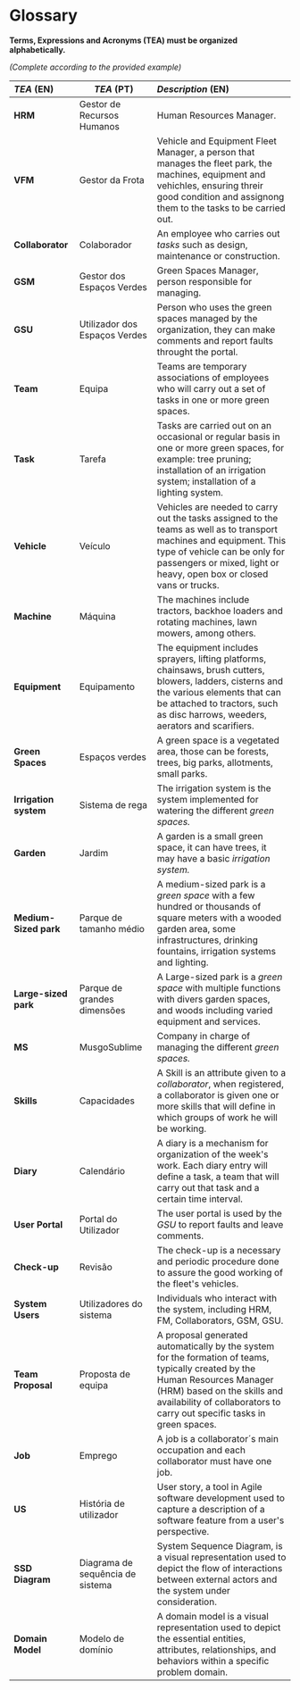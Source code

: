 # Glossary

**Terms, Expressions and Acronyms (TEA) must be organized alphabetically.**

_(Complete according to the provided example)_

| **_TEA_** (EN)        | **_TEA_** (PT)                   | **_Description_** (EN)                                                                                                                                                                                                                                                                                                                             |                                       
|:----------------------|----------------------------------|:---------------------------------------------------------------------------------------------------------------------------------------------------------------------------------------------------------------------------------------------------------------------------------------------------------------------------------------------------|
| **HRM**               | Gestor de Recursos Humanos       | Human Resources Manager.                                                                                                                                                                                                                                                                                                                           |
| **VFM**               | Gestor da Frota                  | Vehicle and Equipment Fleet Manager, a person that manages the fleet park, the machines, equipment and vehichles, ensuring threir good condition and assignong them to the tasks to be carried out.                                                                                                                                                |
| **Collaborator**      | Colaborador                      | An employee who carries out _tasks_ such as design, maintenance or construction.                                                                                                                                                                                                                                                                   |
| **GSM**               | Gestor dos Espaços Verdes        | Green Spaces Manager, person responsible for managing.                                                                                                                                                                                                                                                                                             |
| **GSU**               | Utilizador dos Espaços Verdes    | Person who uses the green spaces managed by the organization, they can make comments and report faults throught the portal.                                                                                                                                                                                                                        |
| **Team**              | Equipa                           | Teams are temporary associations of employees who will carry out a set of tasks in one or more green spaces.                                                                                                                                                                                                                                       |
| **Task**              | Tarefa                           | Tasks are carried out on an occasional or regular basis in one or more green spaces, for example: tree pruning; installation of an irrigation system; installation of a lighting system.                                                                                                                                                           |
| **Vehicle**           | Veículo                          | Vehicles are needed to carry out the tasks assigned to the teams as well as to transport machines and equipment. This type of vehicle can be only for passengers or mixed, light or heavy, open box or closed vans or trucks.                                                                                                                      |
| **Machine**           | Máquina                          | The machines include tractors, backhoe loaders and rotating machines, lawn mowers, among others.                                                                                                                                                                                                                                                   |
| **Equipment**         | Equipamento                      | The equipment includes sprayers, lifting platforms, chainsaws, brush cutters, blowers, ladders, cisterns and the various elements that can be attached to tractors, such as disc harrows, weeders, aerators and scarifiers.                                                                                                                        |
| **Green Spaces**      | Espaços verdes                   | A green space is a vegetated area, those can be forests, trees, big parks, allotments, small parks.                                                                                                                                                                                                                                                |
| **Irrigation system** | Sistema de rega                  | The irrigation system is the system implemented for watering the different _green spaces._                                                                                                                                                                                                                                                         |
| **Garden**            | Jardim                           | A garden is a small green space, it can have trees, it may have a basic _irrigation system._                                                                                                                                                                                                                                                       |
| **Medium-Sized park** | Parque de tamanho médio          | A medium-sized park is a _green space_ with a few hundred or thousands of square meters with a wooded garden area, some infrastructures, drinking fountains, irrigation systems and lighting.                                                                                                                                                      |
| **Large-sized park**  | Parque de grandes dimensões      | A Large-sized park is a _green space_ with multiple functions with divers garden spaces, and woods including varied equipment and services.                                                                                                                                                                                                        |
| **MS**                | MusgoSublime                     | Company in charge of managing the different _green spaces._                                                                                                                                                                                                                                                                                        |
| **Skills**            | Capacidades                      | A Skill is an attribute given to a _collaborator_, when registered, a collaborator is given one or more skills that will define in which groups of work he will be working.                                                                                                                                                                        |
| **Diary**             | Calendário                       | A diary is a mechanism for organization of the week's work. Each diary entry will define a task, a team that will carry out that task and a certain  time interval.                                                                                                                                                                                |
| **User Portal**       | Portal do Utilizador             | The user portal is used by the _GSU_ to report faults and leave comments.                                                                                                                                                                                                                                                                          |
| **Check-up**          | Revisão                          | The check-up is a necessary and periodic procedure done to assure the good working of the fleet's vehicles.                                                                                                                                                                                                                                        |
| **System Users**      | Utilizadores do sistema          | Individuals who interact with the system, including HRM, FM, Collaborators, GSM, GSU.                                                                                                                                                                                                                                                              |
| **Team Proposal**     | Proposta de equipa               | A proposal generated automatically by the system for the formation of teams, typically created by the Human Resources Manager (HRM) based on the skills and availability of collaborators to carry out specific tasks in green spaces.                                                                                                             |
| **Job**               | Emprego                          | A job is a collaborator´s main occupation and each collaborator must have one job.                                                                                                                                                                                                                                                                 |
| **US**                | História de utilizador           | User story, a tool in Agile software development used to capture a description of a software feature from a user's perspective.                                                                                                                                                                                                                    |
| **SSD Diagram**       | Diagrama de sequência de sistema | System Sequence Diagram, is a visual representation used to depict the flow of interactions between external actors and the system under consideration.                                                                                                                                                                                            |
| **Domain Model**      | Modelo de domínio                | A domain model is a visual representation used to depict the essential entities, attributes, relationships, and behaviors within a specific problem domain. |








